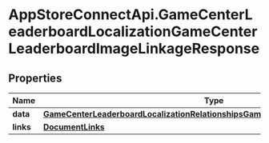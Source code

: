 # AppStoreConnectApi.GameCenterLeaderboardLocalizationGameCenterLeaderboardImageLinkageResponse

## Properties

Name | Type | Description | Notes
------------ | ------------- | ------------- | -------------
**data** | [**GameCenterLeaderboardLocalizationRelationshipsGameCenterLeaderboardImageData**](GameCenterLeaderboardLocalizationRelationshipsGameCenterLeaderboardImageData.md) |  | 
**links** | [**DocumentLinks**](DocumentLinks.md) |  | 


